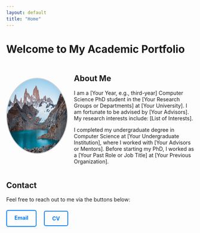 ```yaml
---
layout: default
title: "Home"
---
```


# Welcome to My Academic Portfolio

<div style="display: flex; align-items: center; margin-top: 20px;">
  <!-- Photo on the left -->
  <div style="flex: 1; text-align: center;">
    <img src="images/my-photo.jpg" alt="Your Photo" style="border-radius: 50%; width: 200px; height: 200px; border: 2px solid #ccc;">
  </div>
  <!-- Text on the right -->
  <div style="flex: 2; padding-left: 20px;">
    <h2>About Me</h2>
    <p>
      I am a [Your Year, e.g., third-year] Computer Science PhD student in the [Your Research Groups or Departments] 
      at [Your University]. I am fortunate to be advised by [Your Advisors]. My research interests include:
      [List of Interests].
    </p>
    <p>
      I completed my undergraduate degree in Computer Science at [Your Undergraduate Institution], where I worked 
      with [Your Advisors or Mentors]. Before starting my PhD, I worked as a [Your Past Role or Job Title] at 
      [Your Previous Organization].
    </p>
  </div>
</div>

## Contact

Feel free to reach out to me via the buttons below:

<div style="display: flex; gap: 20px; margin-top: 20px;">
  <!-- Email Button -->
  <a href="mailto:your-email@example.com" 
     style="text-decoration: none; 
            color: #007bff; 
            border: 2px solid #007bff; 
            padding: 10px 20px; 
            border-radius: 5px; 
            font-weight: bold;">
     Email
  </a>

  <!-- CV Button -->
  <a href="assets/files/your-cv.pdf" 
     style="text-decoration: none; 
            color: #007bff; 
            border: 2px solid #007bff; 
            padding: 10px 20px; 
            border-radius: 5px; 
            font-weight: bold;">
     CV
  </a>
</div>
